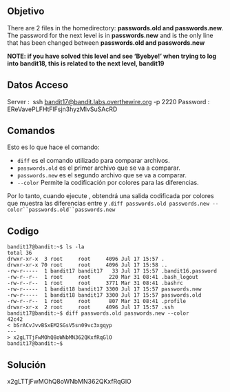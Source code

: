 ## Objetivo
There are 2 files in the homedirectory: **passwords.old and passwords.new**. The password for the next level is in **passwords.new** and is the only line that has been changed between **passwords.old and passwords.new**

**NOTE: if you have solved this level and see ‘Byebye!’ when trying to log into bandit18, this is related to the next level, bandit19**
## Datos Acceso 

Server :  ssh bandit17@bandit.labs.overthewire.org -p 2220
Password : EReVavePLFHtFlFsjn3hyzMlvSuSAcRD
## Comandos

Esto es lo que hace el comando:

- `diff` es el comando utilizado para comparar archivos.
- `passwords.old` es el primer archivo que se va a comparar.
- `passwords.new` es el segundo archivo que se va a comparar.
- `--color` Permite la codificación por colores para las diferencias.

Por lo tanto, cuando ejecute , obtendrá una salida codificada por colores que muestra las diferencias entre y .`diff passwords.old passwords.new --color``passwords.old``passwords.new`
## Codigo 
```
bandit17@bandit:~$ ls -la
total 36
drwxr-xr-x  3 root     root     4096 Jul 17 15:57 .
drwxr-xr-x 70 root     root     4096 Jul 17 15:58 ..
-rw-r-----  1 bandit17 bandit17   33 Jul 17 15:57 .bandit16.password
-rw-r--r--  1 root     root      220 Mar 31 08:41 .bash_logout
-rw-r--r--  1 root     root     3771 Mar 31 08:41 .bashrc
-rw-r-----  1 bandit18 bandit17 3300 Jul 17 15:57 passwords.new
-rw-r-----  1 bandit18 bandit17 3300 Jul 17 15:57 passwords.old
-rw-r--r--  1 root     root      807 Mar 31 08:41 .profile
drwxr-xr-x  2 root     root     4096 Jul 17 15:57 .ssh
bandit17@bandit:~$ diff passwords.old passwords.new --color
42c42
< bSrACvJvvBSxEM2SGsV5sn09vc3xgqyp
---
> x2gLTTjFwMOhQ8oWNbMN362QKxfRqGlO
bandit17@bandit:~$
```

## Solución
 x2gLTTjFwMOhQ8oWNbMN362QKxfRqGlO